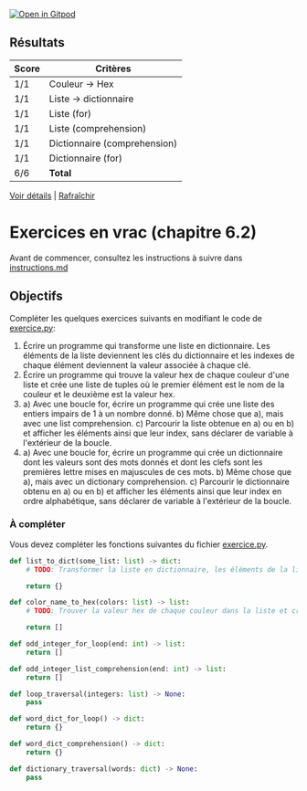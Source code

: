 [![Open in Gitpod](https://gitpod.io/button/open-in-gitpod.svg)](https://gitpod-redirect-0.herokuapp.com/)





## Résultats
Score | Critères
--- | ---
1/1 | Couleur -> Hex
1/1 | Liste -> dictionnaire
1/1 | Liste (for)
1/1 | Liste (comprehension)
1/1 | Dictionnaire (comprehension)
1/1 | Dictionnaire (for)
6/6 | **Total**

[Voir détails](./logs/tests_results.txt) | [Rafraîchir](../../)
# Exercices en vrac (chapitre 6.2)

Avant de commencer, consultez les instructions à suivre dans [instructions.md](instructions.md)

## Objectifs

Compléter les quelques exercices suivants en modifiant le code de [exercice.py](exercice.py):

1. Écrire un programme qui transforme une liste en dictionnaire. Les éléments de la liste deviennent les clés du dictionnaire et les indexes de chaque élément deviennent la valeur associée à chaque clé.
2. Écrire un programme qui trouve la valeur hex de chaque couleur d'une liste et crée une liste de tuples où le premier élément est le nom de la couleur et le deuxième est la valeur hex.
3. a) Avec une boucle for, écrire un programme qui crée une liste des entiers impairs de 1 à un nombre donné.
   b) Même chose que a), mais avec une list comprehension.
   c) Parcourir la liste obtenue en a) ou en b) et afficher les éléments ainsi que leur index, sans déclarer de variable à l'extérieur de la boucle.
4. a) Avec une boucle for, écrire un programme qui crée un dictionnaire dont les valeurs sont des mots donnés et  dont les clefs sont les premières lettre mises en majuscules de ces mots.
   b) Même chose que a), mais avec un dictionary comprehension.
   c) Parcourir le dictionnaire obtenu en a) ou en b) et afficher les éléments ainsi que leur index en ordre alphabétique, sans déclarer de variable à l'extérieur de la boucle.

### À compléter
Vous devez compléter les fonctions suivantes du fichier [exercice.py](exercice.py).

```python
def list_to_dict(some_list: list) -> dict:
    # TODO: Transformer la liste en dictionnaire, les éléments de la liste deviennent les clés et leur index deviennent les valeurs

    return {}

def color_name_to_hex(colors: list) -> list:
    # TODO: Trouver la valeur hex de chaque couleur dans la liste et créer une liste de tupple où le premier élément est le nom de la couleur et le deuxième est la valeur hex

    return []

def odd_integer_for_loop(end: int) -> list:
    return []

def odd_integer_list_comprehension(end: int) -> list:
    return []

def loop_traversal(integers: list) -> None:
    pass

def word_dict_for_loop() -> dict:
    return {}

def word_dict_comprehension() -> dict:
    return {}

def dictionary_traversal(words: dict) -> None:
    pass
```
